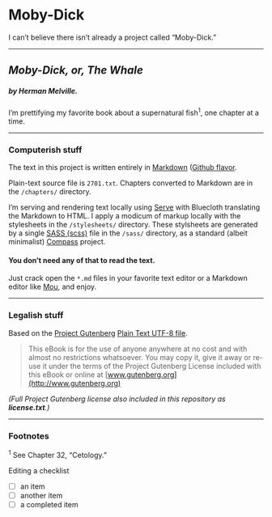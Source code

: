 Moby-Dick
=========

I can’t believe there isn’t already a project called “Moby-Dick.”

---

## *Moby-Dick, or, The Whale* 
##### by Herman Melville. 

I’m prettifying my favorite book about a supernatural fish<sup>1</sup>, one chapter at a time.

----

### Computerish stuff

The text in this project is written entirely in [Markdown](http://daringfireball.net/projects/markdown/) ([Github flavor](https://help.github.com/articles/github-flavored-markdown). 

Plain-text source file is `2701.txt`. Chapters converted to Markdown are in the `/chapters/` directory. 

I’m serving and rendering text locally using [Serve](http://get-serve.com) with Bluecloth translating the Markdown to HTML. I apply a modicum of markup locally with the stylesheets in the `/stylesheets/` directory. These stylsheets are generated by a single [SASS (scss)](http://sass-lang.com) file in the `/sass/` directory, as a standard (albeit minimalist) [Compass](http://compass-style.org) project. 

#### You don’t need any of that to read the text.
Just crack open the `*.md` files in your favorite text editor or a Markdown editor like [Mou](http://mouapp.com), and enjoy. 

----

### Legalish stuff

Based on the [Project Gutenberg](http://www.gutenberg.org/ebooks/2701) [Plain Text UTF-8 file](http://www.gutenberg.org/cache/epub/2701/pg2701.txt).

> This eBook is for the use of anyone anywhere at no cost and with almost no restrictions whatsoever.  You may copy it, give it away or re-use it under the terms of the Project Gutenberg License included with this eBook or online at [www.gutenberg.org](http://www.gutenberg.org)

*(Full Project Gutenberg license also included in this repository as __license.txt__.)*

---- 

### Footnotes

<sup>1</sup> See Chapter 32, “Cetology.”




Editing a checklist
  - [ ] an item
  - [ ] another item
  - [ ] a completed item
